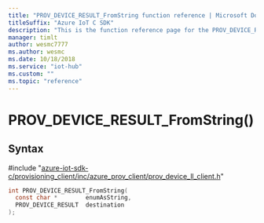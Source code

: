 ```yaml
---                             
title: "PROV_DEVICE_RESULT_FromString function reference | Microsoft Docs" 
titleSuffix: "Azure IoT C SDK"            
description: "This is the function reference page for the PROV_DEVICE_RESULT_FromString() function in the Azure IoT C SDK. This SDK is used with Azure IoT Hub and Azure IoT Hub Device Provisioning Service"            
manager: timlt                 
author: wesmc7777              
ms.author: wesmc               
ms.date: 10/18/2018                    
ms.service: "iot-hub"             
ms.custom: ""                
ms.topic: "reference"        
---                            
```


# PROV_DEVICE_RESULT_FromString()

## Syntax

\#include "[azure-iot-sdk-c/provisioning_client/inc/azure_prov_client/prov_device_ll_client.h](../prov-device-ll-client-h.md)"  
```C
int PROV_DEVICE_RESULT_FromString(
  const char *        enumAsString,
  PROV_DEVICE_RESULT  destination
);
```

